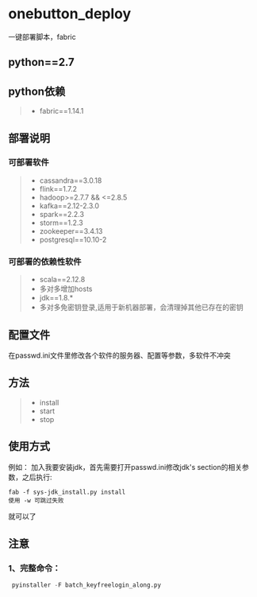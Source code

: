 # onebutton_deploy
一键部署脚本，fabric
## python==2.7
## python依赖
> * fabric==1.14.1
## 部署说明
### 可部署软件
> * cassandra==3.0.18
> * flink==1.7.2
> * hadoop>=2.7.7 && <=2.8.5
> * kafka==2.12-2.3.0
> * spark==2.2.3
> * storm==1.2.3
> * zookeeper==3.4.13
> * postgresql==10.10-2
### 可部署的依赖性软件
> * scala==2.12.8
> * 多对多增加hosts
> * jdk==1.8.*
> * 多对多免密钥登录,适用于新机器部署，会清理掉其他已存在的密钥
## 配置文件
在passwd.ini文件里修改各个软件的服务器、配置等参数，多软件不冲突
## 方法
> * install
> * start
> * stop
## 使用方式
例如：
加入我要安装jdk，首先需要打开passwd.ini修改jdk's section的相关参数，之后执行:
``` shell
fab -f sys-jdk_install.py install
使用 -w 可跳过失败
```
就可以了
## 注意
### 1、完整命令：
```python 
 pyinstaller -F batch_keyfreelogin_along.py
```
